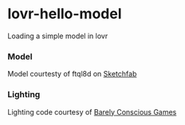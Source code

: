 # lovr-hello-model
Loading a simple model in lovr

### Model
Model courtesty of ftql8d on [Sketchfab](https://sketchfab.com/3d-models/dragon-quest-slime-d310bea62e374815ab10939a35952535)

### Lighting
Lighting code courtesy of [Barely Conscious Games](https://barelyconsciousgames.blogspot.com/2020/07/simple-lighting-for-lovr-phong-model-in.html)
